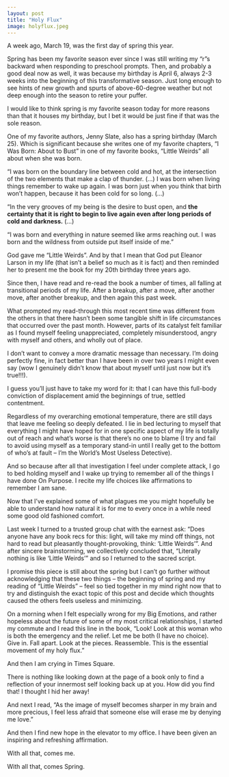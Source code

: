 ```yaml
---
layout: post
title: "Holy Flux"
image: holyflux.jpeg
---
```


A week ago, March 19, was the first day of spring this year. 

Spring has been my favorite season ever since I was still writing my “r”s backward when responding to preschool prompts. Then, and probably a good deal now as well, it was because my birthday is April 6, always 2-3 weeks into the beginning of this transformative season. Just long enough to see hints of new growth and spurts of above-60-degree weather but not deep enough into the season to retire your puffer.

I would like to think spring is my favorite season today for more reasons than that it houses my birthday, but I bet it would be just fine if that was the sole reason.

One of my favorite authors, Jenny Slate, also has a spring birthday (March 25). Which is significant because she writes one of my favorite chapters, “I Was Born: About to Bust” in one of my favorite books, “Little Weirds” all about when she was born.

“I was born on the boundary line between cold and hot, at the intersection of the two elements that make a clap of thunder. (...) I was born when living things remember to wake up again. I was born just when you think that birth won’t happen, because it has been cold for so long. (...) 

“In the very grooves of my being is the desire to bust open, and **the certainty that it is right to begin to live again even after long periods of cold and darkness.** (...)

“I was born and everything in nature seemed like arms reaching out. I was born and the wildness from outside put itself inside of me.”

God gave me “Little Weirds”. And by that I mean that God put Eleanor Larson in my life (that isn’t a belief so much as it is fact) and then reminded her to present me the book for my 20th birthday three years ago.

Since then, I have read and re-read the book a number of times, all falling at transitional periods of my life. After a breakup, after a move, after another move, after another breakup, and then again this past week. 

What prompted my read-through this most recent time was different from the others in that there hasn’t been some tangible shift in life circumstances that occurred over the past month. However, parts of its catalyst felt familiar as I found myself feeling unappreciated, completely misunderstood, angry with myself and others, and wholly out of place.

I don’t want to convey a more dramatic message than necessary. I’m doing perfectly fine, in fact better than I have been in over two years I might even say (wow I genuinely didn’t know that about myself until just now but it’s true!!!). 

I guess you’ll just have to take my word for it: that I can have this full-body conviction of displacement amid the beginnings of true, settled contentment.

Regardless of my overarching emotional temperature, there are still days that leave me feeling so deeply defeated. I lie in bed lecturing to myself that everything I might have hoped for in one specific aspect of my life is totally out of reach and what’s worse is that there’s no one to blame (I try and fail to avoid using myself as a temporary stand-in until I really get to the bottom of who’s at fault – I’m the World’s Most Useless Detective). 

And so because after all that investigation I feel under complete attack, I go to bed holding myself and I wake up trying to remember all of the things I have done On Purpose. I recite my life choices like affirmations to remember I am sane.

Now that I’ve explained some of what plagues me you might hopefully be able to understand how natural it is for me to every once in a while need some good old fashioned comfort. 

Last week I turned to a trusted group chat with the earnest ask: “Does anyone have any book recs for this: light, will take my mind off things, not hard to read but pleasantly thought-provoking, think: ‘Little Weirds’”. And after sincere brainstorming, we collectively concluded that, “Literally nothing is like ‘Little Weirds’” and so I returned to the sacred script.

I promise this piece is still about the spring but I can’t go further without acknowledging that these two things – the beginning of spring and my reading of “Little Weirds” – feel so tied together in my mind right now that to try and distinguish the exact topic of this post and decide which thoughts caused the others feels useless and minimizing.

On a morning when I felt especially wrong for my Big Emotions, and rather hopeless about the future of some of my most critical relationships, I started my commute and I read this line in the book, “Look! Look at this woman who is both the emergency and the relief. Let me be both (I have no choice). Give in. Fall apart. Look at the pieces. Reassemble. This is the essential movement of my holy flux.”

And then I am crying in Times Square.

There is nothing like looking down at the page of a book only to find a reflection of your innermost self looking back up at you. How did you find that! I thought I hid her away!

And next I read, “As the image of myself becomes sharper in my brain and more precious, I feel less afraid that someone else will erase me by denying me love.”

And then I find new hope in the elevator to my office. I have been given an inspiring and refreshing affirmation.

With all that, comes me.

With all that, comes Spring.
